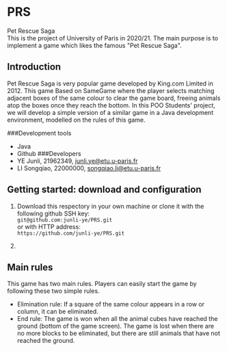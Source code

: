 # PRS
Pet Rescue Saga <br>
This is the project of University of Paris in 2020/21. The main purpose is to implement a game which likes the famous "Pet Rescue Saga". 

## Introduction
Pet Rescue Saga is very popular game developed by King.com Limited in 2012. 
This game Based on SameGame where the player selects matching adjacent boxes of the same colour to clear the game board, freeing animals atop the boxes once they reach the bottom. 
In this POO Students' project, we will develop a simple version of a similar game in a Java development environment, modelled on the rules of this game.

   ###Development tools
   - Java 
   - Github
   ###Developers
   - YE Junli, 21962349, junli.ye@etu.u-paris.fr
   - LI Songqiao, 22000000, songqiao.li@etu.u-paris.fr

## Getting started: download and configuration
1) Download this respectory in your own machine or clone it with the following github SSH key: </br>
`git@github.com:junli-ye/PRS.git` <br>
or with HTTP address: <br>
`https://github.com/junli-ye/PRS.git`

2) 

## Main rules
This game has two main rules. Players can easily start the game by following these two simple rules.
- Elimination rule: If a square of the same colour appears in a row or column, it can be eliminated.
- End rule: The game is won when all the animal cubes have reached the ground (bottom of the game screen). The game is lost when there are no more blocks to be eliminated, but there are still animals that have not reached the ground.

